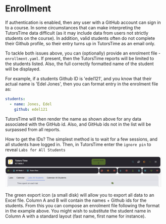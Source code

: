 # Enrollment

If authentication is enabled, then any user with a GitHub account can sign in to a course. In some circumstances that can make interpreting the TutorsTime data difficult (as it may include data from users not strictly students on the course). In addition, valid students often do not complete their Github profile, so their entry turns up in TutorsTime as an email only.

To tackle both issues above, you can (optionally) provide an enrolment file -  `enrollment.yaml`. If present, then the TutorsTime reports will be limited to the students listed. Also, the full correctly formatted name of the student will be displayed.

For example, if a students Github ID is 'edel121', and you know that their actual name is 'Edel Jones', then you can format entry in the enrolment file as:

~~~yaml
students:
  - name: Jones, Edel
    github: edel121
~~~

TutorsTime will then render the name as shown above for any data associated with the GitHub id. Also, and GitHub ids not in the list will be surpassed from all reports.

How to get the IDs? The simplest method is to wait for a few sessions, and all students have logged in. Then, in TutorsTime enter the `ignore pin` to reveal `Labs for All Students`

![](img/14.png)

The green export icon (a small disk) will allow you to export all data to an Excel file. Column A and B will contain the names + Github ids for the students. From this you can compose an enrolment file following the format in the example above. You might wish to substitute the student name in Column A with a standard layout (fast name, first name for instance).

